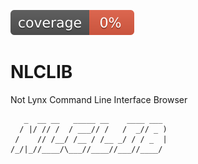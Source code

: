 ![coverage](coverage.svg)
# NLCLIB
Not Lynx Command Line Interface Browser
```
   _  __ __   _____ __    ____ ___ 
  / |/ // /  / ___// /   /  _// _ )
 /    // /__/ /__ / /__ _/ / / _  |
/_/|_//____/\___//____//___//____/ 
                                  
```

